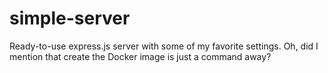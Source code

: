 # simple-server
Ready-to-use express.js server with some of my favorite settings. Oh, did I mention that create the Docker image is just a command away?
